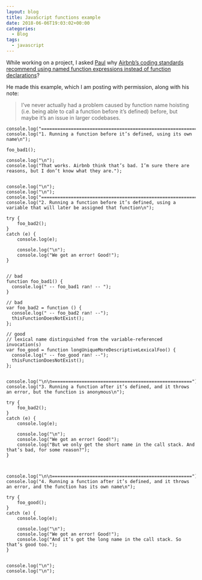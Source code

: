 ```yaml
---
layout: blog
title: JavaScript functions example
date: 2018-06-06T19:03:02+00:00
categories:
  - Blog
tags:
  - javascript
---
```

While working on a project, I asked [Paul](http://www.pauldwaite.co.uk/) why [Airbnb’s coding standards recommend using named function expressions instead of function declarations](https://github.com/airbnb/javascript#functions)?

He made this example, which I am posting with permission, along with his note:

> I’ve never actually had a problem caused by function name hoisting (i.e. being able to call a function before it’s defined) before, but maybe it’s an issue in larger codebases.
>
>

```
console.log("=============================================================");
console.log("1. Running a function before it’s defined, using its own name\n");

foo_bad1();

console.log("\n");
console.log("That works. Airbnb think that’s bad. I’m sure there are reasons, but I don’t know what they are.");


console.log("\n");
console.log("\n");
console.log("=============================================================");
console.log("2. Running a function before it’s defined, using a variable that will later be assigned that function\n");

try {
	foo_bad2();
}
catch (e) {
	console.log(e);

	console.log("\n");
	console.log("We got an error! Good!");
}


// bad
function foo_bad1() {
  console.log(" -- foo_bad1 ran! -- ");
}

// bad
var foo_bad2 = function () {
  console.log(" -- foo_bad2 ran! --");
  thisFunctionDoesNotExist();
};

// good
// lexical name distinguished from the variable-referenced invocation(s)
var foo_good = function longUniqueMoreDescriptiveLexicalFoo() {
  console.log(" -- foo_good ran! --");
  thisFunctionDoesNotExist();
};


console.log("\n\n====================================================");
console.log("3. Running a function after it’s defined, and it throws an error, but the function is anonymous\n");

try {
	foo_bad2();
}
catch (e) {
	console.log(e);

	console.log("\n");
	console.log("We got an error! Good!");
	console.log("But we only get the short name in the call stack. And that’s bad, for some reason?");
}



console.log("\n\n====================================================");
console.log("4. Running a function after it’s defined, and it throws an error, and the function has its own name\n");

try {
	foo_good();
}
catch (e) {
	console.log(e);

	console.log("\n");
	console.log("We got an error! Good!");
	console.log("And it’s got the long name in the call stack. So that’s good too.");
}


console.log("\n");
console.log("\n");
```
